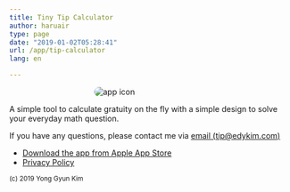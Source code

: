 ```yaml
---
title: Tiny Tip Calculator
author: haruair
type: page
date: "2019-01-02T05:28:41"
url: /app/tip-calculator
lang: en

---
```


<img src="/assets/en/apps/tip/icon.png" alt="app icon" style="max-width: 200px; margin: 0 auto; border-radius: 10px; display: block;">

A simple tool to calculate gratuity on the fly with a simple design to solve your everyday math question.

If you have any questions, please contact me via [email (tip@edykim.com)](mailto:tip@edykim.com)

- [Download the app from Apple App Store](https://itunes.apple.com/us/app/tiny-tip-calculator/id1448227957?mt=8)
- [Privacy Policy](/app/tip-calculator/privacy-policy)

<small>(c) 2019 Yong Gyun Kim</small>
